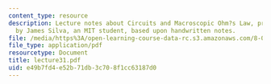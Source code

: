 ```yaml
---
content_type: resource
description: Lecture notes about Circuits and Macroscopic Ohm?s Law, prepared in LaTeX
  by James Silva, an MIT student, based upon handwritten notes.
file: /media/https%3A/open-learning-course-data-rc.s3.amazonaws.com/8-022-physics-ii-electricity-and-magnetism-fall-2006/e49b7fd4e52b71db3c708f1cc63187d0_lecture31.pdf
file_type: application/pdf
resourcetype: Document
title: lecture31.pdf
uid: e49b7fd4-e52b-71db-3c70-8f1cc63187d0
---
```

